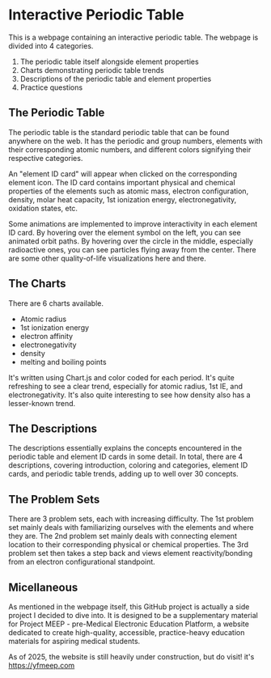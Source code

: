 # Interactive Periodic Table

This is a webpage containing an interactive periodic table. The webpage is divided into 4 categories.
1. The periodic table itself alongside element properties
2. Charts demonstrating periodic table trends
3. Descriptions of the periodic table and element properties
4. Practice questions

## The Periodic Table

The periodic table is the standard periodic table that can be found anywhere on the web. 
It has the periodic and group numbers, elements with their corresponding atomic numbers, 
and different colors signifying their respective categories.

An "element ID card" will appear when clicked on the corresponding element icon. 
The ID card contains important physical and chemical properties of the elements such as 
atomic mass, electron configuration, density, molar heat capacity, 1st ionization energy, 
electronegativity, oxidation states, etc.

Some animations are implemented to improve interactivity in each element ID card. By hovering over the element symbol 
on the left, you can see animated orbit paths. By hovering over the circle in the middle, especially radioactive ones, 
you can see particles flying away from the center. There are some other quality-of-life visualizations here and there.

## The Charts

There are 6 charts available.
- Atomic radius
- 1st ionization energy
- electron affinity
- electronegativity
- density
- melting and boiling points

It's written using Chart.js and color coded for each period. It's quite refreshing to see a clear trend, especially for 
atomic radius, 1st IE, and electronegativity. It's also quite interesting to see how density also has a lesser-known trend.

## The Descriptions

The descriptions essentially explains the concepts encountered in the periodic table and element ID cards in some detail. 
In total, there are 4 descriptions, covering introduction, coloring and categories, element ID cards, and periodic table trends, 
adding up to well over 30 concepts.

## The Problem Sets

There are 3 problem sets, each with increasing difficulty. The 1st problem set mainly deals with familiarizing ourselves with 
the elements and where they are. The 2nd problem set mainly deals with connecting element location to their corresponding 
physical or chemical properties. The 3rd problem set then takes a step back and views element reactivity/bonding from an 
electron configurational standpoint.

## Micellaneous

As mentioned in the webpage itself, this GitHub project is actually a side project I decided to dive into. It is designed to be 
a supplementary material for Project MEEP - pre-Medical Electronic Education Platform, a website dedicated to create high-quality, 
accessible, practice-heavy education materials for aspiring medical students.

As of 2025, the website is still heavily under construction, but do visit! it's https://yfmeep.com

